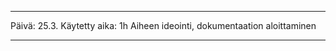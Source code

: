 -----------------------------------------------------------------------------------------------

Päivä: 25.3.
Käytetty aika: 1h
Aiheen ideointi, dokumentaation aloittaminen

-----------------------------------------------------------------------------------------------
